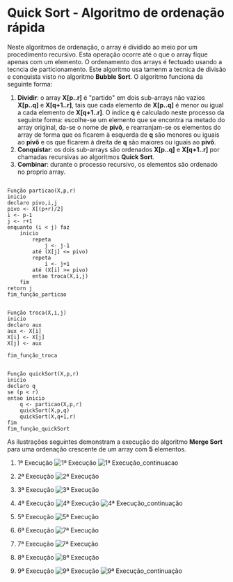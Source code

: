 # Quick Sort - Algoritmo de ordenação rápida

Neste algoritmos de ordenação, o array é dividido ao meio por um procedimento recursivo. Esta operação ocorre até o que o array fique apenas com um elemento. O ordenamento dos arrays é fectuado usando a tecncia de particionamento. 
Este algoritmo usa tamenm a tecnica de divisão e conquista visto no algoritmo **Bubble Sort**.
O algoritmo funciona da seguinte forma:

1. **Dividir**: o array **X[p..r]** é "partido" em dois sub-arrays não vazios **X[p..q]** e **X[q+1..r]**, tais que cada elemento de **X[p..q]** é menor ou igual a cada elemento de  **X[q+1..r]**. O indice **q** é calculado neste processo da seguinte forma: escolhe-se um elemento que se encontra na metado do array original, da-se o nome de __pivô__, e rearranjam-se os elementos do array de forma que os ficarem à esquerda de **q** são menores ou iguais ao __pivô__ e os que ficarem à dreita de **q** são maiores ou iguais ao __pivô__.
1. **Conquistar**: os dois sub-arrays são ordenados **X[p..q]** e **X[q+1..r]** por chamadas recursivas ao algoritmos **Quick Sort**.
1. **Combinar**: durante o processo recursivo, os elementos são ordenado no proprio array.


```pseudocode

Função particao(X,p,r)
inicio
declaro pivo,i,j
pivo <- X[(p+r)/2]
i <- p-1
j <- r+1
enquanto (i < j) faz
    inicio
        repeta
            j <- j-1
        até (X[j] <= pivo)
        repeta
            i <- j+1
        até (X[i] >= pivo)
        entao troca(X,i,j)
    fim
retorn j
fim_função_particao
```

```pseudocode

Função troca(X,i,j)
inicio
declaro aux
aux <- X[i]
X[i] <- X[j]
X[j] <- aux

fim_função_troca
```

```pseudocode

Função quickSort(X,p,r)
inicio
declaro q
se (p < r)
entao inicio
    q <- particao(X,p,r)
    quickSort(X,p,q)
    quickSort(X,q+1,r)
fim
fim_função_quickSort
```

As ilustrações seguintes demonstram a execução do algoritmo **Merge Sort** para uma ordenação crescente de um array com __5__ elementos.

1. 1ª Execução
![1ª Execução](../images/algoritmos/quick_sort_1_execucao.png)
![1ª Execução_continuacao](../images/algoritmos/quick_sort_1_execucao_continuacao.png)

1. 2ª Execução
![2ª Execução](../images/algoritmos/quick_sort_2_execucao.png)

1. 3ª Execução
![3ª Execução](../images/algoritmos/quick_sort_3_execucao.png)

1. 4ª Execução
![4ª Execução](../images/algoritmos/quick_sort_4_execucao.png)
![4ª Execução_continuação](../images/algoritmos/quick_sort_4_execucao_continuacao.png)

1. 5ª Execução
![5ª Execução](../images/algoritmos/quick_sort_5_execucao.png)

1. 6ª Execução
![7ª Execução](../images/algoritmos/quick_sort_6_execucao.png)

1. 7ª Execução
![7ª Execução](../images/algoritmos/quick_sort_7_execucao.png)

1. 8ª Execução
![8ª Execução](../images/algoritmos/quick_sort_8_execucao.png)

1. 9ª Execução
![9ª Execução](../images/algoritmos/quick_sort_9_execucao.png)
![9ª Execução_continuação](../images/algoritmos/quick_sort_9_execucao_continuacao.png)


